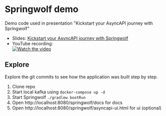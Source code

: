 # Springwolf demo

Demo code used in presentation "Kickstart your AsyncAPI journey with Springwolf"

- Slides: [Kickstart your AsyncAPI journey with Springwolf](./Kickstart%20your%20AsyncAPI%20journey%20with%20Springwolf.pdf)
- YouTube recording:<br/>[![Watch the video](https://img.youtube.com/vi/nNl0HUdBnmg/0.jpg)](https://www.youtube.com/watch?v=nNl0HUdBnmg)

## Explore

Explore the git commits to see how the application was built step by step.

1. Clone repo
2. Start local kafka using `docker-compose up -d`
3. Start Springwolf `./gradlew bootRun`
4. Open http://localhost:8080/springwolf/docs for docs
5. Open http://localhost:8080/springwolf/asyncapi-ui.html for ui (optional)
